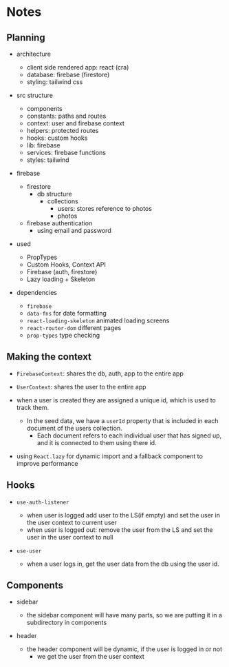 # Notes

## Planning

- architecture

  - client side rendered app: react (cra)
  - database: firebase (firestore)
  - styling: tailwind css

- src structure

  - components
  - constants: paths and routes
  - context: user and firebase context
  - helpers: protected routes
  - hooks: custom hooks
  - lib: firebase
  - services: firebase functions
  - styles: tailwind

- firebase

  - firestore
    - db structure
      - collections
        - users: stores reference to photos
        - photos
  - firebase authentication
    - using email and password

- used

  - PropTypes
  - Custom Hooks, Context API
  - Firebase (auth, firestore)
  - Lazy loading + Skeleton

- dependencies

  - `firebase`
  - `data-fns` for date formatting
  - `react-loading-skeleton` animated loading screens
  - `react-router-dom` different pages
  - `prop-types` type checking

## Making the context

- `FirebaseContext`: shares the db, auth, app to the entire app
- `UserContext`: shares the user to the entire app

- when a user is created they are assigned a unique id, which is used to track them.

  - In the seed data, we have a `userId` property that is included in each document of the users collection.
    - Each document refers to each individual user that has signed up, and it is connected to them using there id.

- using `React.lazy` for dynamic import and a fallback component to improve performance

## Hooks

- `use-auth-listener`
  - when user is logged add user to the LS(if empty) and set the user in the user context to current user
  - when user is logged out: remove the user from the LS and set the user in the user context to null

- `use-user`
  - when a user logs in, get the user data from the db using the user id.

## Components

- sidebar

  - the sidebar component will have many parts, so we are putting it in a subdirectory in components

- header

  - the header component will be dynamic, if the user is logged in or not
    - we get the user from the user context
